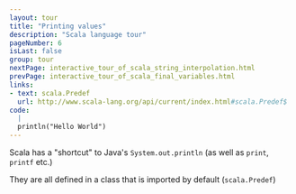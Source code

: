 ```yaml
---
layout: tour
title: "Printing values"
description: "Scala language tour"
pageNumber: 6
isLast: false
group: tour
nextPage: interactive_tour_of_scala_string_interpolation.html
prevPage: interactive_tour_of_scala_final_variables.html
links:
- text: scala.Predef
  url: http://www.scala-lang.org/api/current/index.html#scala.Predef$
code:
  |
  println("Hello World")  
---
```



Scala has a "shortcut" to Java's `System.out.println` (as well as `print`, `printf` etc.)

They are all defined in a class that is imported by default (`scala.Predef`)
